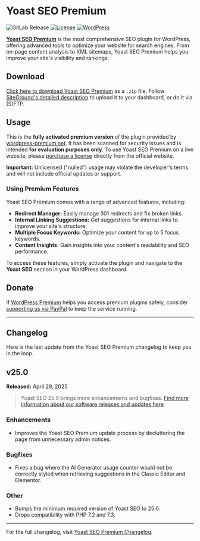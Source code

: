# Yoast SEO Premium

![GitLab Release](https://img.shields.io/gitlab/v/release/wordpress-premium%2Fadvanced-custom-fields-pro) [![License](https://img.shields.io/badge/license-GPL--3.0%2B-green)](https://github.com/wordpress-premium/wordpress-seo-premium/blob/main/LICENSE) [![WordPress](https://img.shields.io/badge/WordPress-Compatible-success)](https://wordpress.org/plugins/wordpress-seo/)

[**Yoast SEO Premium**](https://yoast.com/wordpress/plugins/seo/) is the most comprehensive SEO plugin for WordPress, offering advanced tools to optimize your website for search engines. From on-page content analysis to XML sitemaps, Yoast SEO Premium helps you improve your site's visibility and rankings.

## Download

[Click here to download Yoast SEO Premium](https://github.com/wordpress-premium/wordpress-seo-premium/archive/refs/heads/main.zip) as a `.zip` file. Follow [SiteGround's detailed description](https://www.siteground.com/tutorials/wordpress/install-plugins/#How_to_Upload_a_WordPress_Plugin_from_a_File) to upload it to your dashboard, or do it via (S)FTP.

## Usage

This is the **fully activated premium version** of the plugin provided by [wordpress-premium.net](https://www.wordpress-premium.net). It has been scanned for security issues and is intended **for evaluation purposes only**. To use Yoast SEO Premium on a live website, please [purchase a license](https://yoast.com/wordpress/plugins/seo/#pricing) directly from the official website.

**Important:** Unlicensed ("nulled") usage may violate the developer's terms and will not include official updates or support.

### Using Premium Features

Yoast SEO Premium comes with a range of advanced features, including:

- **Redirect Manager:** Easily manage 301 redirects and fix broken links.
- **Internal Linking Suggestions:** Get suggestions for internal links to improve your site's structure.
- **Multiple Focus Keywords:** Optimize your content for up to 5 focus keywords.
- **Content Insights:** Gain insights into your content's readability and SEO performance.

To access these features, simply activate the plugin and navigate to the **Yoast SEO** section in your WordPress dashboard.

## Donate

If [WordPress Premium](https://www.wordpress-premium.net/) helps you access premium plugins safely, consider [supporting us via PayPal](https://www.paypal.com/paypalme/thaikolja) to keep the service running.

---

## Changelog

Here is the last update from the Yoast SEO Premium changelog to keep you in the loop.

## v25.0

**Released:** April 29, 2025

> Yoast SEO 25.0 brings more enhancements and bugfixes. [Find more information about our software releases and updates here](https://yoa.st/releases).

### Enhancements

* Improves the Yoast SEO Premium update process by decluttering the page from unnecessary admin notices.

### Bugfixes

* Fixes a bug where the AI Generator usage counter would not be correctly styled when retrieving suggestions in the Classic Editor and Elementor.

### Other

* Bumps the minimum required version of Yoast SEO to 25.0.
* Drops compatibility with PHP 7.2 and 7.3.


---

For the full changelog, visit [Yoast SEO Premium Changelog](https://developer.yoast.com/changelog/yoast-seo/).